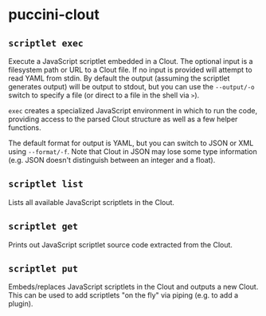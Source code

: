 puccini-clout
=============

`scriptlet exec`
----------------

Execute a JavaScript scriptlet embedded in a Clout. The optional input is a filesystem path or URL
to a Clout file. If no input is provided will attempt to read YAML from stdin. By default the output
(assuming the scriptlet generates output) will be output to stdout, but you can use the `--output/-o`
switch to specify a file (or direct to a file in the shell via `>`).

`exec` creates a specialized JavaScript environment in which to run the code, providing  access to
the parsed Clout structure as well as a few helper functions.

The default format for output is YAML, but you can switch to JSON or XML using `--format/-f`. Note
that Clout in JSON may lose some type information (e.g. JSON doesn't distinguish between an integer
and a float).

`scriptlet list`
----------------

Lists all available JavaScript scriptlets in the Clout.

`scriptlet get`
---------------

Prints out JavaScript scriptlet source code extracted from the Clout.

`scriptlet put`
---------------

Embeds/replaces JavaScript scriptlets in the Clout and outputs a new Clout. This can be used to add
scriptlets "on the fly" via piping (e.g. to add a plugin).
